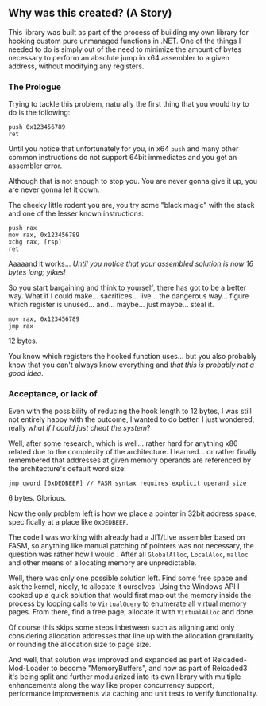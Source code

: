 ## Why was this created? (A Story)

This library was built as part of the process of building my own library for hooking custom pure unmanaged functions in .NET. One of the things I needed to do is simply out of the need to minimize the amount of bytes necessary to perform an absolute jump in x64 assembler to a given address, without modifying any registers.

### The Prologue
Trying to tackle this problem, naturally the first thing that you would try to do is the following:
```x86asm
push 0x123456789
ret             
```

Until you notice that unfortunately for you, in x64 `push` and many other common instructions do not support 64bit immediates and you get an assembler error.

Although that is not enough to stop you. You are never gonna give it up, you are never gonna let it down. 

The cheeky little rodent you are, you try some "black magic" with the stack and one of the lesser known instructions:
```x86asm
push rax
mov rax, 0x123456789
xchg rax, [rsp]
ret   
```
Aaaaand it works...
*Until you notice that your assembled solution is now 16 bytes long; yikes!*

So you start bargaining and think to yourself, there has got to be a better way. What if I could make... sacrifices... live... the dangerous way... figure which register is unused... and... maybe... just maybe... steal it.
```x86asm
mov rax, 0x123456789
jmp rax
```
12 bytes.

You know which registers the hooked function uses... but you also probably know that you can't always know everything and *that this is probably not a good idea*. 

### Acceptance, or lack of.

Even with the possibility of reducing the hook length to 12 bytes, I was still not entirely happy with the outcome, I wanted to do better. I just wondered, really *what if I could just cheat the system*? 

Well, after some research, which is well... rather hard for anything x86 related due to the complexity of the architecture. I learned... or rather finally remembered that addresses at given memory operands are referenced by the architecture's default word size:

```x86asm
jmp qword [0xDEDBEEF] // FASM syntax requires explicit operand size
```

6 bytes. Glorious.

Now the only problem left is how we place a pointer in 32bit address space, specifically at a place like `0xDEDBEEF`.

The code I was working with already had a JIT/Live assembler based on FASM, so anything like manual patching of pointers was not necessary, the question was rather how I would . After all `GlobalAlloc`, `LocalAloc`, `malloc` and other means of allocating memory are unpredictable.

Well, there was only one possible solution left. Find some free space and ask the kernel, nicely, to allocate it ourselves. Using the Windows API I cooked up a quick solution that would first map out the memory inside the process by looping calls to `VirtualQuery` to enumerate all virtual memory pages. From there, find a free page, allocate it with `VirtualAlloc` and done.

Of course this skips some steps inbetween such as aligning and only considering allocation addresses that line up with the allocation granularity or rounding the allocation size to page size. 

And well, that solution was improved and expanded as part of Reloaded-Mod-Loader to become "MemoryBuffers", and now as part of Reloaded3 it's being split and further modularized into its own library with multiple enhancements along the way like proper concurrency support, performance improvements via caching and unit tests to verify functionality.
